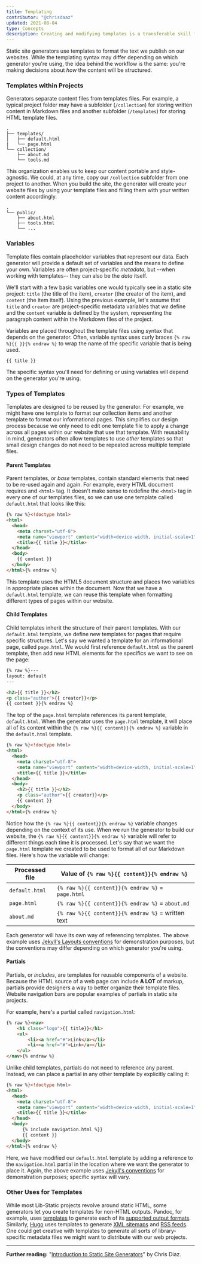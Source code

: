 ```yaml
---
title: Templating 
contributor: "@chrisdaaz"
updated: 2021-08-04
type: Concepts
description: Creating and modifying templates is a transferable skill for using most static site generators. Templating let's you determine the form and presentation of your text content.
---
```


Static site generators use templates to format the text we publish on our websites. While the templating syntax may differ depending on which generator you're using, the idea behind the workflow is the same: you're making decisions about _how_ the content will be structured.

### Templates within Projects

Generators separate content files from templates files. For example, a typical project folder may have a subfolder (`/collection`) for storing written content in Markdown files and another subfolder (`/templates`) for storing HTML template files. 

```
.
├── templates/
│   ├── default.html
|   └── page.html
└── collection/
    ├── about.md
    └── tools.md
```

This organization enables us to keep our content portable and style-agnostic. We could, at any time, copy our `/collection` subfolder from one project to another. When you build the site, the generator will create your website files by using your template files and filling them with your written content accordingly. 

```
.
└── public/
    ├── about.html
    ├── tools.html
    └── ...
```
### Variables

Template files contain placeholder variables that represent our data. Each generator will provide a default set of variables and the means to define your own. Variables are often project-specific _metadata_, but --when working with templates-- they can also be the _data_ itself. 

We'll start with a few basic variables one would typically see in a static site project: `title` (the title of the item), `creator` (the creator of the item), and `content` (the item itself). Using the previous example, let's assume that `title` and `creator` are project-specific metadata variables that _we_ define and the `content` variable is defined by the system, representing the paragraph content within the Markdown files of the project.

Variables are placed throughout the template files using syntax that depends on the generator. Often, variable syntax uses curly braces `{% raw %}{{ }}{% endraw %}` to wrap the name of the specific variable that is being used.

```
{{ title }}
```

The specific syntax you'll need for defining or using variables will depend on the generator you're using.

### Types of Templates

Templates are designed to be reused by the generator. For example, we might have one template to format our collection items and another template to format our informational pages. This simplifies our design process because we only need to edit one template file to apply a change across all pages within our website that use that template. With reusability in mind, generators often allow templates to use _other_ templates so that small design changes do not need to be repeated across multiple template files. 

#### Parent Templates

Parent templates, or _base_ templates, contain standard elements that need to be re-used again and again. For example, every HTML document requires and `<html>` tag. It doesn't make sense to redefine the `<html>` tag in every one of our templates files, so we can use one template called `default.html` that looks like this:

```html
{% raw %}<!doctype html>
<html>
  <head>
    <meta charset="utf-8">
    <meta name="viewport" content="width=device-width, initial-scale=1">
    <title>{{ title }}</title>
  </head>
  <body>
    {{ content }}
  </body>
</html>{% endraw %}
```

This template uses the HTML5 document structure and places two variables in appropriate places within the document. Now that we have a `default.html` template, we can reuse this template when formatting different types of pages within our website. 

#### Child Templates

Child templates inherit the structure of their parent templates. With our `default.html` template, we define new templates for pages that require specific structures. Let's say we wanted a template for an informational page, called `page.html`. We would first reference `default.html` as the parent template, then add new HTML elements for the specifics we want to see on the page:

```html
{% raw %}---
layout: default
---

<h2>{{ title }}</h2>
<p class="author">{{ creator}}</p>
{{ content }}{% endraw %}
```

The top of the `page.html` template references its parent template, `default.html`. When the generator uses the `page.html` template, it will place all of its content within the `{% raw %}{{ content}}{% endraw %}` variable in the `default.html` template. 

```html
{% raw %}<!doctype html>
<html>
  <head>
    <meta charset="utf-8">
    <meta name="viewport" content="width=device-width, initial-scale=1">
    <title>{{ title }}</title>
  </head>
  <body>
    <h2>{{ title }}</h2>
    <p class="author">{{ creator}}</p>
    {{ content }}
  </body>
</html>{% endraw %}
```

Notice how the `{% raw %}{{ content}}{% endraw %}` variable changes depending on the context of its use. When we run the generator to build our website, the `{% raw %}{{ content}}{% endraw %}` variable will refer to different things each time it is processed. Let's say that we want the `page.html` template we created to be used to format all of our Markdown files. Here's how the variable will change:

| Processed file    | Value of `{% raw %}{{ content}}{% endraw %}`       |
| ------------------|--------------------------------|
| `default.html`    | `{% raw %}{{ content}}{% endraw %}` = `page.html`  |
| `page.html`       | `{% raw %}{{ content}}{% endraw %}` = `about.md`   |
| `about.md`        | `{% raw %}{{ content}}{% endraw %}` = written text |

Each generator will have its own way of referencing templates. The above example uses [Jekyll's Layouts conventions](https://jekyllrb.com/docs/step-by-step/04-layouts/) for demonstration purposes, but the conventions may differ depending on which generator you're using. 

#### Partials

Partials, or _includes_, are templates for reusable components of a website. Because the HTML source of a web page can include **A LOT** of markup, partials provide designers a way to better organize their template files. Website navigation bars are popular examples of partials in static site projects. 

For example, here's a partial called `navigation.html`:

```html
{% raw %}<nav>
    <h1 class="logo">{{ title}}</h1>
    <ul>
        <li><a href="#">Link</a></li>
        <li><a href="#">Link</a></li>
    </ul>
</nav>{% endraw %}
```

Unlike child templates, partials do not need to reference any parent. Instead, we can place a partial in any other template by explicitly calling it:

```html
{% raw %}<!doctype html>
<html>
  <head>
    <meta charset="utf-8">
    <meta name="viewport" content="width=device-width, initial-scale=1">
    <title>{{ title }}</title>
  </head>
  <body>
      {% include navigation.html %}}
      {{ content }}
  </body>
</html>{% endraw %}
```

Here, we have modified our `default.html` template by adding a reference to the `navigation.html` partial in the location where we want the generator to place it. Again, the above example uses [Jekyll's conventions](https://jekyllrb.com/docs/includes/) for demonstration purposes; specific syntax will vary.

### Other Uses for Templates

While most Lib-Static projects revolve around static HTML, some generators let you create templates for non-HTML outputs. Pandoc, for example, uses [templates](https://pandoc.org/MANUAL.html#templates) to generate each of its [supported output formats](https://pandoc.org/). Similarly, [Hugo](https://gohugo.io/) uses templates to generate [XML sitemaps](https://gohugo.io/templates/sitemap-template/) and [RSS feeds](https://gohugo.io/templates/rss/). One could get creative with templates to generate all sorts of library-specific metadata files we might want to distribute with our web projects. 

-------

**Further reading:** "[Introduction to Static Site Generators](https://chrisdaaz.github.io/static-web-scholcomm/tutorials/static-site-generators/)" by Chris Diaz.
